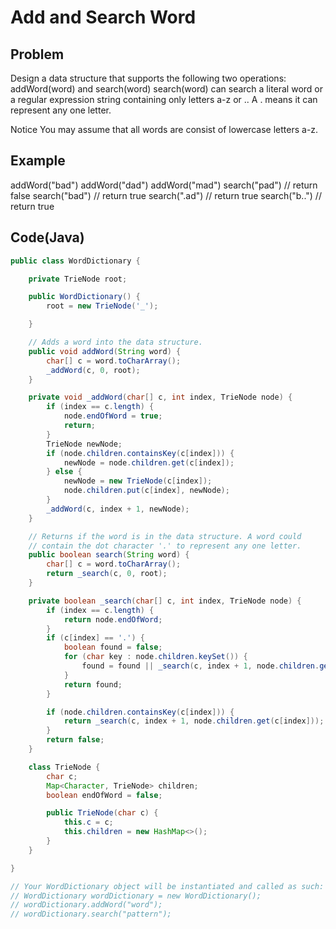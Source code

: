 Add and Search Word
===

## Problem

Design a data structure that supports the following two operations: addWord(word) and search(word)
search(word) can search a literal word or a regular expression string containing only letters a-z or ..
A . means it can represent any one letter.

 Notice
You may assume that all words are consist of lowercase letters a-z.



## Example

addWord("bad")
addWord("dad")
addWord("mad")
search("pad")  // return false
search("bad")  // return true
search(".ad")  // return true
search("b..")  // return true


Code(Java)
----------

```java
public class WordDictionary {

    private TrieNode root;

    public WordDictionary() {
        root = new TrieNode('_');

    }

    // Adds a word into the data structure.
    public void addWord(String word) {
        char[] c = word.toCharArray();
        _addWord(c, 0, root);
    }

    private void _addWord(char[] c, int index, TrieNode node) {
        if (index == c.length) {
            node.endOfWord = true;
            return;
        }
        TrieNode newNode;
        if (node.children.containsKey(c[index])) {
            newNode = node.children.get(c[index]);
        } else {
            newNode = new TrieNode(c[index]);
            node.children.put(c[index], newNode);
        }
        _addWord(c, index + 1, newNode);
    }

    // Returns if the word is in the data structure. A word could
    // contain the dot character '.' to represent any one letter.
    public boolean search(String word) {
        char[] c = word.toCharArray();
        return _search(c, 0, root);
    }

    private boolean _search(char[] c, int index, TrieNode node) {
        if (index == c.length) {
            return node.endOfWord;
        }
        if (c[index] == '.') {
            boolean found = false;
            for (char key : node.children.keySet()) {
                found = found || _search(c, index + 1, node.children.get(key));
            }
            return found;
        }

        if (node.children.containsKey(c[index])) {
            return _search(c, index + 1, node.children.get(c[index]));
        }
        return false;
    }

    class TrieNode {
        char c;
        Map<Character, TrieNode> children;
        boolean endOfWord = false;

        public TrieNode(char c) {
            this.c = c;
            this.children = new HashMap<>();
        }
    }

}

// Your WordDictionary object will be instantiated and called as such:
// WordDictionary wordDictionary = new WordDictionary();
// wordDictionary.addWord("word");
// wordDictionary.search("pattern");
```